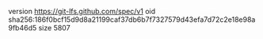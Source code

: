 version https://git-lfs.github.com/spec/v1
oid sha256:186f0bcf15d9d8a21199caf37db6b7f7327579d43efa7d72c2e18e98a9fb46d5
size 5807
